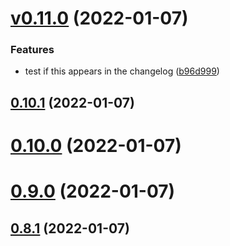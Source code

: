 # [v0.11.0](https://github.com/pabpazjim/bdd_metamodel/compare/v0.10.1...v0.11.0) (2022-01-07)


### Features

* test if this appears in the changelog ([b96d999](https://github.com/pabpazjim/bdd_metamodel/commit/b96d9999d98bb793d5a7d052f8839a70d6cfba58))



## [0.10.1](https://github.com/pabpazjim/bdd_metamodel/compare/v0.10.0...v0.10.1) (2022-01-07)



# [0.10.0](https://github.com/pabpazjim/bdd_metamodel/compare/v0.9.0...v0.10.0) (2022-01-07)



# [0.9.0](https://github.com/pabpazjim/bdd_metamodel/compare/v0.8.1...v0.9.0) (2022-01-07)



## [0.8.1](https://github.com/pabpazjim/bdd_metamodel/compare/v0.8.0...v0.8.1) (2022-01-07)



